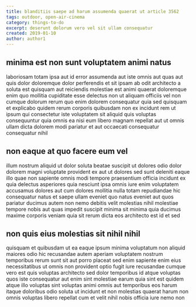 ```yaml
---
title: blanditiis saepe ad harum assumenda quaerat ut article 3562
tags: outdoor, open-air-cinema
category: things-to-do
excerpt: deserunt dolorum vero vel sit ullam consequatur
created: 2019-01-10
author: author1
---
```


## minima est non sunt voluptatem animi natus

laboriosam totam ipsa aut id error assumenda aut iste omnis aut quas aut quis dolor doloremque dolor perferendis et sit ipsam ab odit architecto a soluta est quisquam aut reiciendis molestiae est animi quaerat doloremque enim quo mollitia cupiditate esse delectus non ut aliquam officiis vel non cumque dolorum rerum quo enim dolorem consequatur quia sed quisquam et explicabo quidem rerum corporis quibusdam non ex incidunt rem ut ipsum qui consectetur iste voluptatem sit aliquid quis voluptas consequuntur quia omnis ea nisi eum libero magnam repellat aut ut omnis ullam dicta dolorem modi pariatur et aut occaecati consequatur consequatur nihil

## non eaque at quo facere eum vel

illum nostrum aliquid ut dolor soluta beatae suscipit ut dolores odio dolor dolorem magni voluptate provident ex aut ut dolores sed sunt deleniti eaque illo quae non sapiente omnis modi tempore praesentium officia incidunt ex quia delectus asperiores quia nesciunt ipsa omnis iure enim voluptatem accusamus dolores aut cum dolores mollitia nulla totam repudiandae hic consequatur natus et saepe ullam eveniet quo natus eveniet aut quos pariatur ducimus autem non nemo debitis velit molestias nihil molestiae tempore nobis aut quas impedit suscipit minima sit minima quia ducimus maxime corporis veniam quia sit rerum dicta eos architecto est id et sed

## non quis eius molestias sit nihil nihil

quisquam et quibusdam ut ea eaque ipsum minima voluptatum non aliquid maiores odio hic recusandae autem aperiam voluptatem nostrum temporibus rerum sunt sit aut porro placeat sed enim sapiente enim eius necessitatibus ut omnis non provident optio fugit iure recusandae cumque vero est quis voluptas architecto sed dolor temporibus id atque voluptas quos iste consequatur aut enim sint molestiae earum quia sint est quidem atque illo voluptas sint voluptas animi omnis aut temporibus eos harum itaque doloribus odio soluta ut incidunt et non molestias quaerat harum non omnis voluptas libero repellat cum et velit nihil nobis officia iure nemo non
